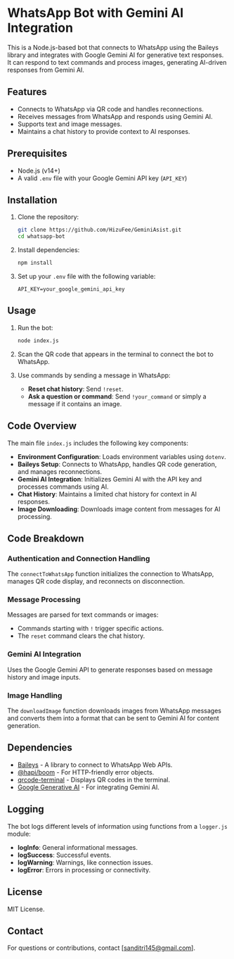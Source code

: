 # WhatsApp Bot with Gemini AI Integration

This is a Node.js-based bot that connects to WhatsApp using the Baileys library and integrates with Google Gemini AI for generative text responses. It can respond to text commands and process images, generating AI-driven responses from Gemini AI.

## Features
- Connects to WhatsApp via QR code and handles reconnections.
- Receives messages from WhatsApp and responds using Gemini AI.
- Supports text and image messages.
- Maintains a chat history to provide context to AI responses.

## Prerequisites

- Node.js (v14+)
- A valid `.env` file with your Google Gemini API key (`API_KEY`)

## Installation

1. Clone the repository:
   ```bash
   git clone https://github.com/HizuFee/GeminiAsist.git
   cd whatsapp-bot
   ```

2. Install dependencies:
   ```bash
   npm install
   ```

3. Set up your `.env` file with the following variable:
   ```
   API_KEY=your_google_gemini_api_key
   ```

## Usage

1. Run the bot:
   ```bash
   node index.js
   ```

2. Scan the QR code that appears in the terminal to connect the bot to WhatsApp.

3. Use commands by sending a message in WhatsApp:
   - **Reset chat history**: Send `!reset`.
   - **Ask a question or command**: Send `!your_command` or simply a message if it contains an image.

## Code Overview

The main file `index.js` includes the following key components:
- **Environment Configuration**: Loads environment variables using `dotenv`.
- **Baileys Setup**: Connects to WhatsApp, handles QR code generation, and manages reconnections.
- **Gemini AI Integration**: Initializes Gemini AI with the API key and processes commands using AI.
- **Chat History**: Maintains a limited chat history for context in AI responses.
- **Image Downloading**: Downloads image content from messages for AI processing.

## Code Breakdown

### Authentication and Connection Handling
The `connectToWhatsApp` function initializes the connection to WhatsApp, manages QR code display, and reconnects on disconnection.

### Message Processing
Messages are parsed for text commands or images:
- Commands starting with `!` trigger specific actions.
- The `reset` command clears the chat history.

### Gemini AI Integration
Uses the Google Gemini API to generate responses based on message history and image inputs.

### Image Handling
The `downloadImage` function downloads images from WhatsApp messages and converts them into a format that can be sent to Gemini AI for content generation.

## Dependencies

- [Baileys](https://github.com/adiwajshing/Baileys) - A library to connect to WhatsApp Web APIs.
- [@hapi/boom](https://www.npmjs.com/package/@hapi/boom) - For HTTP-friendly error objects.
- [qrcode-terminal](https://www.npmjs.com/package/qrcode-terminal) - Displays QR codes in the terminal.
- [Google Generative AI](https://www.npmjs.com/package/@google/generative-ai) - For integrating Gemini AI.

## Logging

The bot logs different levels of information using functions from a `logger.js` module:
- **logInfo**: General informational messages.
- **logSuccess**: Successful events.
- **logWarning**: Warnings, like connection issues.
- **logError**: Errors in processing or connectivity.

## License
MIT License.

## Contact
For questions or contributions, contact [sanditri145@gmail.com].
```
